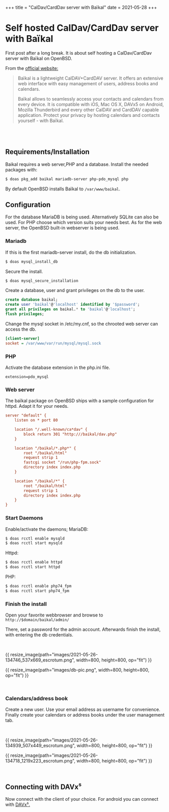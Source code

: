 +++
title = "CalDav/CardDav server with Baïkal"
date = 2021-05-28
+++

# Self hosted CalDav/CardDav server with Baïkal

First post after a long break. It is about self hosting a CalDav/CardDav server with Baïkal on OpenBSD.

From the [official website:](https://sabre.io/baikal/)

> Baïkal is a lightweight CalDAV+CardDAV server. It offers an extensive web interface with easy management of users, address books and calendars.
>
> Baïkal allows to seamlessly access your contacts and calendars from every device. It is compatible with iOS, Mac OS X, DAVx5 on Android, Mozilla Thunderbird and every other CalDAV and CardDAV capable application. Protect your privacy by hosting calendars and contacts yourself - with Baïkal.

<br></br>
## Requirements/Installation

Baikal requires a web server,PHP and a database. Install the needed packages with:

```sh
$ doas pkg_add baikal mariadb-server php-pdo_mysql php
```
By default OpenBSD installs Baïkal to `/var/www/baikal`.

## Configuration

For the database MariaDB is being used. Alternatively SQLite can also be used. For PHP choose which version suits your needs best. As for the web server, the OpenBSD built-in webserver is being used.

### Mariadb

If this is the first mariadb-server install, do the db initialization.

```sh
$ doas mysql_install_db
```

Secure the install.

```sh
$ doas mysql_secure_installation
```

Create a database, user and grant privileges on the db to the user.

```sql
create database baikal;
create user 'baikal'@'localhost' identified by '$password';
grant all privileges on baikal.* to 'baikal'@'localhost';
flush privileges;
```

Change the mysql socket in /etc/my.cnf, so the chrooted web server can access the db.

```cfg
[client-server]
socket = /var/www/var/run/mysql/mysql.sock
```

### PHP

Activate the database extension in the php.ini file.
```php7
extension=pdo_mysql
```

### Web server

The baïkal package on OpenBSD ships with a sample configuration for httpd. Adapt it for your needs.

```cfg
server "default" {
	listen on * port 80

	location "/.well-known/ca*dav" {
		block return 301 "http:///baikal/dav.php"
	}

	location "/baikal/*.php*" {
		root "/baikal/html"
		request strip 1
		fastcgi socket "/run/php-fpm.sock"
		directory index index.php
	}

	location "/baikal/*" {
		root "/baikal/html"
		request strip 1
		directory index index.php
	}
}
```

### Start Daemons

Enable/activate the daemons; 
MariaDB:
```sh
$ doas rcctl enable mysqld
$ doas rcctl start mysqld
```

Httpd:
```sh
$ doas rcctl enable httpd
$ doas rcctl start httpd
```

PHP:
```sh
$ doas rcctl enable php74_fpm
$ doas rcctl start php74_fpm
```

### Finish the install

Open your favorite webbrowser and browse to `http://$domain/baikal/admin/`

There, set a password for the admin account. Afterwards finish the install, with entering the db credentials.

&nbsp;

{{ resize_image(path="images/2021-05-26-134746_537x669_escrotum.png", width=800, height=800, op="fit") }}

{{ resize_image(path="images/db-pic.png", width=800, height=800, op="fit") }}

&nbsp;

### Calendars/address book

Create a new user. Use your email address as username for convenience. Finally create your calendars or address books under the user management tab.

&nbsp;

{{ resize_image(path="images/2021-05-26-134939_507x449_escrotum.png", width=800, height=800, op="fit") }}

{{ resize_image(path="images/2021-05-26-134718_1219x223_escrotum.png", width=800, height=800, op="fit") }}

&nbsp;

## Connecting with DAVx⁵

Now connect with the client of your choice. For android you can connect with [DAVx⁵.](https://www.davx5.com/tested-with/baikal)
